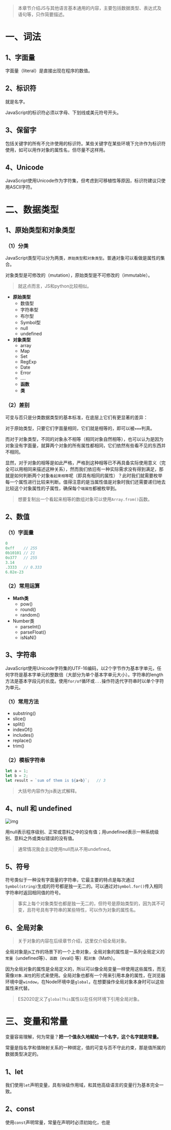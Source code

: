 > 本章节介绍JS与其他语言基本通用的内容，主要包括数据类型、表达式及语句等，只作简要描述。

# 一、词法

## 1、字面量

字面量（literal）是直接出现在程序的数值。

## 2、标识符

就是名字。

JavaScript的标识符必须以字母、下划线或美元符号开头。

## 3、保留字

包括关键字的所有不允许使用的标识符。某些关键字在某些环境下允许作为标识符使用，如可以用作对象的属性名，但尽量不这样用。

## 4、Unicode

JavaScript使用Unicode作为字符集，但考虑到可移植性等原因，标识符建议只使用ASCII字符。

# 二、数据类型

## 1、原始类型和对象类型

### （1）分类

JavaScript类型可以分为两类，`原始类型`和`对象类型`。普通对象可以看做是属性的集合。

对象类型是可修改的（mutation），原始类型是不可修改的（immutable）。

> 就这点而言，JS和python比较相似。

- **原始类型**
  - 数值型
  - 字符串型
  - 布尔型
  - Symbol型
  - null
  - undefined
- **对象类型**
  - array
  - Map
  - Set
  - RegExp
  - Date
  - Error
  - ....
  - **函数**
  - **类**

### （2）差别

可变与否只是分类数据类型的基本标准，在底层上它们有更显著的差异：

对于原始类型，只要它们字面量相同，它们就是相等的，即可以被`===`判真。

而对于对象类型，不同的对象永不相等（相同对象自然相等），也可以认为是因为对象没有字面量，就算两个对象的所有属性都相同，它们依然有些看不见的东西并不相同。

显然，对于对象的相等是如此严格，严格到这种相等已不再具备实际使用意义（完全可以用相同来描述这种关系），然而我们依旧有一种实际需求没有得到满足，那就是如何判断两个对象`看起来相等`呢（即具有相同的属性）？此时我们就需要枚举每一个属性进行比较来判断。值得注意的是当属性值是对象时我们还需要递归地去比较这个对象属性的子属性，确保每个`端属性`都被枚举到。

> 想要复制出一个看起来相等的数组对象可以使用`Array.from()`函数。



## 2、数值

### （1）字面量

```js
0
0xff	// 255
0b10101	// 21
0o377	// 255
3.14
.3333	// 0.333
6.02e-23
```

### （2）常用运算

- **Math类**
  - pow()
  - round()
  - random()
- Number类
  - parseInt()
  - parseFloat()
  - isNaN()

## 3、字符串

JavaScript使用Unicode字符集的UTF-16编码，以2个字节作为基本字单元，任何字符是基本字单元的整数倍（大部分为单个基本字单元大小）。字符串的length方法是基本字段元的长度。使用`for/of`循环或`...`操作符迭代字符串时以单个字符为单元。

### （1）常用方法

- substring()
- slice()
- split()
- indexOf()
- includes()
- replace()
- trim()

### （2）模板字符串

```js
let a = 1;
let b = 2;
let result = `sum of them is ${a+b}`;	// 3
```

> 大括号内容作为js表达式解释。

## 4、null 和 undefined

![img](img/v2-ae5b7d880c10946840c813b5257ce5a2_1440w.jpg)

用null表示程序级别、正常或意料之中的没有值；用undefined表示一种系统级别、意料之外或类似错误的没有值。

> 通常情况我会主动使用null而从不用undefined。

## 5、符号

符号类似于一种没有字面量的字符串，它最主要的特点是每次通过`Symbol(string)`生成的符号都是独一无二的。可以通过对`Symbol.for()`传入相同字符串时返回相同值的符号。

> 事实上每个对象类型也都是独一无二的，但符号是原始类型的，因为其不可变，且符号具有字符串的某些特性，可以作为对象的属性名。

## 6、全局对象

> 关于对象的内容在后续章节介绍，这里仅介绍全局对象。

全局对象是js工作的场景下的一个上帝对象，全局对象的属性是一系列全局定义的`常量`（undefined等）、`函数`（eval() 等）和`对象`（Math）。

因为全局对象的属性是全局定义的，所以可以像全局变量一样使用这些属性，而无需像`对象.属性`的形式来使用。全局对象也都有一个用来引用本身的属性，在浏览器环境中是`window`，在Node环境中是`global`，在想要操作全局对象本身时可以这些属性来代替。

> ES2020定义了`globalThis`属性以在任何环境下引用全局对象。

# 三、变量和常量

变量容易理解，何为常量？**把一个值永久地赋给一个名字，这个名字就是常量。**

常量是指名字和值映射关系的一种绑定，值的可变与否不守此约束，那是值所属的数据类型决定的。

## 1、let

我们使用`let`声明变量，具有块级作用域，和其他高级语言的变量行为基本完全一致。

## 2、const

使用`const`声明常量，常量在声明时必须初始化，也是
